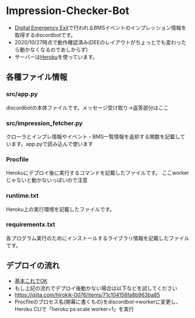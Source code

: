 # Impression-Checker-Bot
+ [Digital Emergency Exit](http://manbow.nothing.sh/event/event.cgi)で行われるBMSイベントのインプレッション情報を取得するdiscordbotです。
+ 2020/10/27時点で動作確認済み(DEEのレイアウトがちょっとでも変わったら動かなくなるのであしからず)
+ サーバーは[Heroku](https://jp.heroku.com/)を使っています。

## 各種ファイル情報
### src/app.py  
discordbotの本体ファイルです。メッセージ受け取り→返答部分はここ
### src/impression_fetcher.py
クローラとインプレ情報やイベント・BMS一覧情報を返却する関数を記載しています。app.pyで読み込んで使います
### Procfile
Herokuにデプロイ後に実行するコマンドを記載したファイルです。
ここworkerじゃないと動かないっぽいので注意
### runtime.txt
Heroku上の実行環境を記載したファイルです。
### requirementx.txt
各プログラム実行のためにインストールするライブラリ情報を記載したファイルです。

## デプロイの流れ
+ [基本これでOK](https://qiita.com/1ntegrale9/items/9d570ef8175cf178468f)
+ もし上記の流れでデプロイ後動かない場合は以下などを試してください
+ https://qiita.com/hirokik-0076/items/71c104158fa8b963ba85
+ Procfileのプロセス名(開幕に書くもの)をdiscordbot→workerに変更し、  
Heroku CLIで「heroku ps:scale worker=1」を実行